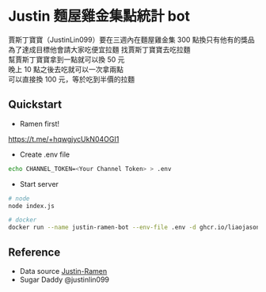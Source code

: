 # Justin 麵屋雞金集點統計 bot

賈斯丁寶寶（JustinLin099）要在三週內在麵屋雞金集 300 點換只有他有的獎品  
為了達成目標他會請大家吃便宜拉麵
找賈斯丁寶寶去吃拉麵  
幫賈斯丁寶寶拿到一點就可以換 50 元  
晚上 10 點之後去吃就可以一次拿兩點  
可以直接換 100 元，等於吃到半價的拉麵

## Quickstart

- Ramen first!

https://t.me/+hqwgjycUkN04OGI1

- Create .env file

```sh
echo CHANNEL_TOKEN=<Your Channel Token> > .env
```

- Start server

```sh
# node
node index.js

# docker
docker run --name justin-ramen-bot --env-file .env -d ghcr.io/liaojason2/justin-ramen-bot:1.1.2
```

## Reference

- Data source [Justin-Ramen](https://github.com/gnehs/Justin-Ramen)
- Sugar Daddy @justinlin099
